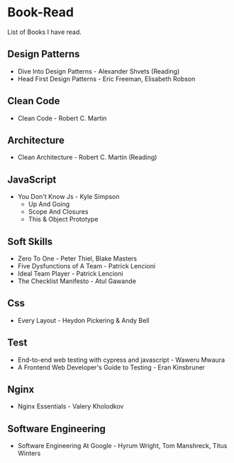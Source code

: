 # Book-Read
List of Books I have read.

## Design Patterns
  - Dive Into Design Patterns - Alexander Shvets (Reading)
  - Head First Design Patterns - Eric Freeman, Elisabeth Robson

## Clean Code
  - Clean Code - Robert C. Martin

## Architecture
  - Clean Architecture - Robert C. Martin (Reading)

## JavaScript
  - You Don't Know Js - Kyle Simpson
    - Up And Going
    - Scope And Closures
    - This & Object Prototype

## Soft Skills
  - Zero To One - Peter Thiel, Blake Masters
  - Five Dysfunctions of A Team - Patrick Lencioni
  - Ideal Team Player - Patrick Lencioni
  - The Checklist Manifesto - Atul Gawande

## Css
- Every Layout - Heydon Pickering & Andy Bell

## Test
- End-to-end web testing with cypress and javascript - Waweru Mwaura
- A Frontend Web Developer's Guide to Testing - Eran Kinsbruner

## Nginx
- Nginx Essentials - Valery Kholodkov

## Software Engineering
- Software Engineering At Google - Hyrum Wright, Tom Manshreck, Titus Winters
